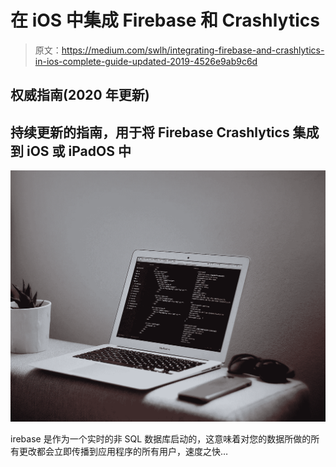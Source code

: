 # 在 iOS 中集成 Firebase 和 Crashlytics

> 原文：<https://medium.com/swlh/integrating-firebase-and-crashlytics-in-ios-complete-guide-updated-2019-4526e9ab9c6d>

## 权威指南(2020 年更新)

## 持续更新的指南，用于将 Firebase Crashlytics 集成到 iOS 或 iPadOS 中

![](img/954b83c2edb95317f21d29144d872985.png)

irebase 是作为一个实时的非 SQL 数据库启动的，这意味着对您的数据所做的所有更改都会立即传播到应用程序的所有用户，速度之快…